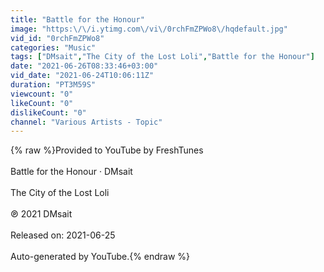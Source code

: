 ```yaml
---
title: "Battle for the Honour"
image: "https:\/\/i.ytimg.com\/vi\/0rchFmZPWo8\/hqdefault.jpg"
vid_id: "0rchFmZPWo8"
categories: "Music"
tags: ["DMsait","The City of the Lost Loli","Battle for the Honour"]
date: "2021-06-26T08:33:46+03:00"
vid_date: "2021-06-24T10:06:11Z"
duration: "PT3M59S"
viewcount: "0"
likeCount: "0"
dislikeCount: "0"
channel: "Various Artists - Topic"
---
```

{% raw %}Provided to YouTube by FreshTunes<br /><br />Battle for the Honour · DMsait<br /><br />The City of the Lost Loli<br /><br />℗ 2021 DMsait<br /><br />Released on: 2021-06-25<br /><br />Auto-generated by YouTube.{% endraw %}
